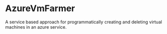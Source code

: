 AzureVmFarmer
=============

A service based approach for programmatically creating and deleting virtual machines in an azure service.
